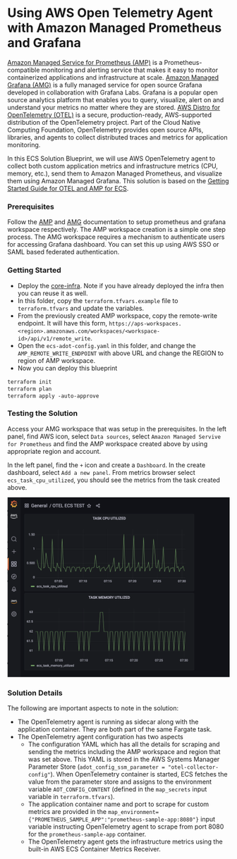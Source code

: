 # Using AWS Open Telemetry Agent with Amazon Managed Prometheus and Grafana
[Amazon Managed Service for Prometheus (AMP)](https://aws.amazon.com/prometheus) is a Prometheus-compatible monitoring and alerting service that makes it easy to monitor containerized applications and infrastructure at scale. [Amazon Managed Grafana (AMG)](https://aws.amazon.com/grafana) is a fully managed service for open source Grafana developed in collaboration with Grafana Labs. Grafana is a popular open source analytics platform that enables you to query, visualize, alert on and understand your metrics no matter where they are stored. [AWS Distro for OpenTelemetry (OTEL)](https://aws.amazon.com/otel) is a secure, production-ready, AWS-supported distribution of the OpenTelemetry project. Part of the Cloud Native Computing Foundation, OpenTelemetry provides open source APIs, libraries, and agents to collect distributed traces and metrics for application monitoring.

In this ECS Solution Blueprint, we will use AWS OpenTelemetry agent to collect both custom application metrics and infrastructure metrics (CPU, memory, etc.), send them to Amazon Managed Prometheus, and visualize them using Amazon Managed Grafana. This solution is based on the [Getting Started Guide for OTEL and AMP for ECS](https://aws-otel.github.io/docs/getting-started/prometheus-remote-write-exporter/ecs).

### Prerequisites
Follow the [AMP](https://docs.aws.amazon.com/prometheus/latest/userguide/AMP-getting-started.html) and [AMG](https://docs.aws.amazon.com/grafana/latest/userguide/getting-started-with-AMG.html) documentation to setup prometheus and grafana workspace respectively. The AMP workspace creation is a simple one step process. The AMG workspace requires a mechanism to authenticate users for accessing Grafana dashboard. You can set this up using AWS SSO or SAML based federated authentication.

### Getting Started
* Deploy the [core-infra](../core-infra/README.md). Note if you have already deployed the infra then you can reuse it as well.
* In this folder, copy the `terraform.tfvars.example` file to `terraform.tfvars` and update the variables.
* From the previously created AMP workspace, copy the remote-write endpoint. It will have this form, `https://aps-workspaces.<region>.amazonaws.com/workspaces/<workspace-id>/api/v1/remote_write`.
* Open the `ecs-adot-config.yaml` in this folder, and change the `AMP_REMOTE_WRITE_ENDPOINT` with above URL and change the REGION to region of AMP workspace.
* Now you can deploy this blueprint
```shell
terraform init
terraform plan
terraform apply -auto-approve
```

### Testing the Solution
Access your AMG workspace that was setup in the prerequisites. In the left panel, find AWS icon, select `Data sources`, select `Amazon Managed Servive for Prometheus`  and find the AMP workspace created above by using appropriate region and account.

In the left panel, find the `+` icon and create a `Dashboard`. In the create dashboard, select `Add a new panel`. From metrics browser select `ecs_task_cpu_utilized`, you should see the metrics from the task created above.
<p align="center">
  <img src="../../docs/amg-amp-metrics.png"/>
</p>

### Solution Details
The following are important aspects to note in the solution:
* The OpenTelemetry agent is running as sidecar along with the application container. They are both part of the same Fargate task.
* The OpenTelemetry agent configuration has two aspects
    * The configuration YAML which has all the details for scraping and sending the metrics including the AMP workspace and region that was set above. This YAML is stored in the AWS Systems Manager Parameter Store (`adot_config_ssm_parameter = "otel-collector-config"`). When OpenTelemetry container is started, ECS fetches the value from the parameter store and assigns to the environment variable `AOT_CONFIG_CONTENT` (defined in the `map_secrets` input variable in `terraform.tfvars`).
    * The application container name and port to scrape for custom metrics are provided in the `map_environment={"PROMETHEUS_SAMPLE_APP":"prometheus-sample-app:8080"}` input variable instructing OpenTelemetry agent to scrape from port 8080 for the `prometheus-sample-app` container.
    * The OpenTelemetry agent gets the infrastructure metrics using the built-in AWS ECS Container Metrics Receiver.
